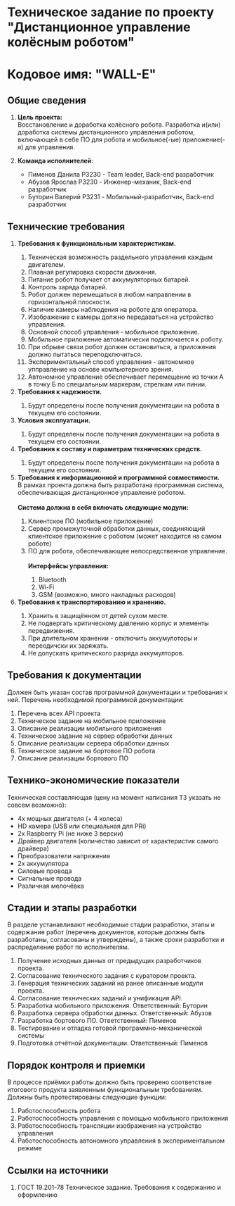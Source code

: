 # Техническое задание по проекту "Дистанционное управление колёсным роботом"
# Кодовое имя: "WALL-E"


## Общие сведения

1. **Цель проекта:**  
    Восстановление и доработка колёсного робота. Разработка и(или) доработка системы дистанционного управления роботом, включающей в себе ПО для робота и мобильное(-ые) приложение(-я) для управления.  

2. **Команда исполнителей**:  
    * Пименов Данила P3230 - Team leader, Back-end разработчик  
    * Абузов Ярослав P3230 - Инженер-механик, Back-end разработчик  
    * Буторин Валерий P3231 - Мобильный-разработчик, Back-end разработчик

## Технические требования

<ol type="1">
    <li><b>Требования к функциональным характеристикам.</b></li>
    <ol type="1">
        <li>Техническая возможность раздельного управления каждым двигателем.</li>
        <li>Плавная регулировка скорости движения.</li>
        <li>Питание робот получает от аккумуляторных батарей.</li>
        <li>Контроль заряда батарей.</li>
        <li>Робот должен перемещаться в любом направлении в горизонтальной плоскости.</li>
        <li>Наличие камеры наблюдения на роботе для оператора.</li>
        <li>Изображение с камеры должно передаваться на устройство управления.</li>
        <li>Основной способ управления - мобильное приложение.</li>
        <li>Мобильное приложение автоматически подключается к роботу.</li>
        <li>При обрыве связи робот должен остановиться, а приложения должно пытаться переподключиться.</li>
        <li>Экспериментальный способ управления - автономное упправление на основе компьютерного зрения.</li>
        <li>Автономное управление обеспечивает перемещение из точки А в точку Б по специальным маркерам, стрелкам или линии.</li>
    </ol>
    <li><b>Требования к надежности.</b></li>
    <ol>
        <li>Будут определены после получения документации на робота в текущем его состоянии. </li>
    </ol>    
    <li><b>Условия эксплуатации.</b></li>
    <ol>
        <li>Будут определены после получения документации на робота в текущем его состоянии. </li>
    </ol> 
    <li><b>Требования к составу и параметрам технических средств.</b></li>
    <ol>
        <li>Будут определены после получения документации на робота в текущем его состоянии. </li>
    </ol> 
    <li><b>Требования к информационной и программной совместимости.</b></li>
    В рамках проекта должна быть разработана программная система, обеспечивающая дистанционное управление роботом.</br></br>  
    <b>Система должна в себя включать следующие модули:</b>
    <ol type="1">
        <li>Клиентское ПО (мобильное приложение)</li>
        <li>Сервер промежуточной обработки данных, соединяющий клиентское приложение с роботом (может находится на самом роботе)</li>
        <li>ПО для робота, обеспечивающее непосредственное управление.</li>
        </br>
        <b>Интерфейсы управления:</b>
        <ol type="1">
            <li>Bluetooth</li>
            <li>Wi-Fi</li>
            <li>GSM (возможно, много накладных расходов)</li>
        </ol>
    </ol>
    <li><b>Требования к транспортированию и хранению.</b></li>
    <ol type="1">
        <li>Хранить в защищённом от детей сухом месте.</li>
        <li>Не подвергать критическому давлению корпус и элементы передвижения.</li>
        <li>При длительном хранении - отключить аккумулоторы и переодичски их заряжать.</li>
        <li>Не допускать критического разряда аккумулторов.</li>
    </ol>
</ol>    


## Требования к документации

Должен быть указан состав программной документации и требования к ней.
  Перечень необходимой программной документации:

  1. Перечень всех API проекта
  2. Техническое задание на мобильное приложение
  3. Описание реализации мобильного приложения
  4. Техническое задание на сервер обработки данных
  5. Описание реализации сервера обработки данных
  6. Техническое задание на бортовое ПО робота
  7. Описание реализации бортового ПО

## Технико-экономические показатели

Техническая составляющая (цену на момент написания ТЗ указать не совсем возможно):

- 4x мощных двигателя (+ 4 колеса)
- HD камера (USB или специальная для PRi)
- 2x Raspberry Pi (не ниже 3 версии)
- Драйвер двигателя (количество зависит от характеристик самого драйвера)
- Преобразователи напряжения
- 2x аккумулятора
- Силовые провода
- Сигнальные провода
- Различная мелочёвка


## Cтадии и этапы разработки

В разделе устанавливают необходимые стадии разработки, этапы и содержание работ (перечень документов, которые должны быть разработаны, согласованы и утверждены), а также сроки разработки и распределение работ по исполнителям.
1. Получение исходных данных от предыдущих разработчиков проекта.
2. Согласование технического задания с куратором проекта.
3. Генерация технических заданий на ранее описанные модули проекта.
4. Согласование технических заданий и унификация API.
5. Разработка мобильного приложения. Ответственный: Буторин  
6. Разработка сервера обработки данных. Ответственный: Абузов  
7. Разработка бортового ПО. Ответственный: Пименов
9. Тестирование и отладка готовой программно-механической системы
10. Подготовка отчётной документации. Ответственный: Пименов

## Порядок контроля и приемки
В процессе приёмки работы должно быть проверено соответствие итогового продукта заявленным функциональным требованиям.  
Должны быть протестированы следующие функции:  
1. Работоспособность робота
2. Работоспособность управления с помощью мобильного приложения
3. Работоспособность трансляции изображения на устройство управления
4. Работоспособность автономного управления в экспериментальном режиме

## Ссылки на источники

1. ГОСТ 19.201-78 Техническое задание. Требования к содержанию и оформлению
